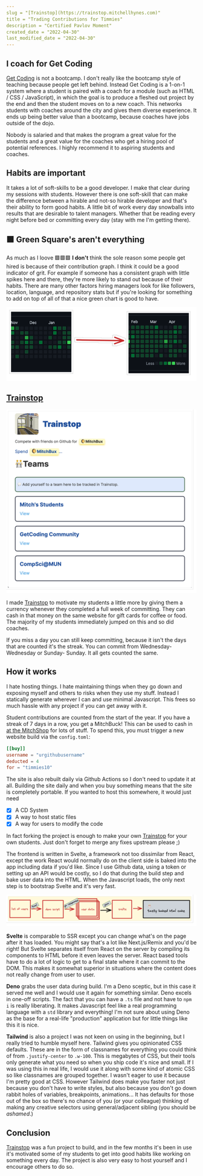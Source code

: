 ```yaml
---
slug = "[Trainstop](https://trainstop.mitchellhynes.com)"
title = "Trading Contributions for Timmies"
description = "Certified Pavlov Moment"
created_date = "2022-04-30"
last_modified_date = "2022-04-30"
---
```


## I coach for Get Coding

[Get Coding](get-coding.ca) is not a bootcamp. I don't really like the
bootcamp style of teaching because people get left behind. Instead Get Coding
is a 1-on-1 system where a student is paired with a coach for a module (such as
HTML / CSS / JavaScript), in which the goal is to produce a fleshed out project
by the end and then the student moves on to a new coach. This networks students
with coaches around the city and gives them diverse experience. It ends up
being better value than a bootcamp, because coaches have jobs outside of the
dojo.

Nobody is salaried and that makes the program a great value for the
students and a great value for the coaches who get a hiring pool of potential
references. I highly recommend it to aspiring students and coaches.

## Habits are important

It takes a lot of soft-skills to be a good developer. I make that clear during
my sessions with students. However there is one soft-skill that can make the
difference between a hirable and not-so hirable developer and that's their
ability to form good habits. A little bit of work every day snowballs into
results that are desirable to talent managers. Whether that be reading every
night before bed or committing every day (stay with me I'm getting there).

## 🟩 Green Square's aren't everything

As much as I loove 🟩🟩🟩 **I don't** think the sole reason some people get
hired is because of their contribution graph. I think it could be a good
indicator of grit. For example if someone has a consistent graph with little
spikes here and there, they're more likely to stand out because of their
habits. There are many other factors hiring managers look for like followers,
location, language, and repository stats but if you're looking for something
to add on top of all of that a nice green chart is good to have.

![A GitHub contribution graph going from very few to a lot of commits](/blog-assets/good-contrib-graph.png)

## [Trainstop](https://trainstop.mitchellhynes.com)

![A screenshot of [Trainstop](https://trainstop.mitchellhynes.com)](/blog-assets/trainstop1.png)

I made [Trainstop](https://trainstop.mitchellhynes.com) to motivate my students a little more by giving them a
currency whenever they completed a full week of committing. They can cash in
that money on the same website for gift cards for coffee or food. The majority
of my students immediately jumped on this and so did coaches.

If you miss a day you can still keep committing, because it isn't the days that
are counted it's the streak. You can commit from Wednesday-Wednesday or Sunday-
Sunday. It all gets counted the same.

## How it works

I hate hosting things. I hate maintaining things when they go down and exposing
myself and others to risks when they use my stuff. Instead I statically
generate wherever I can and use minimal Javascript. This frees so much hassle
with any project if you can get away with it.

Student contributions are counted from the start of the year. If you have a
streak of 7 days in a row, you get a MitchBuck! This can be used to cash in
[at the MitchShop](<https://[Trainstop](https://trainstop.mitchellhynes.com).mitchellhynes.com/shop>) for lots of stuff.
To spend this, you must trigger a new website build via the `config.toml`:

```toml
[[buy]]
username = "urgithubusername"
deducted = 4
for = "timmies10"
```

The site is also rebuilt daily via Github Actions so I don't need to update it
at all. Building the site daily and when you buy something means that the site
is completely portable. If you wanted to host this somewhere, it would just need

- [x] A CD System
- [x] A way to host static files
- [x] A way for users to modify the code

In fact forking the project is enough to make your own [Trainstop](https://trainstop.mitchellhynes.com) for your
own students. Just don't forget to merge any fixes upstream please ;)

The frontend is written in Svelte, a framework not too dissimilar from React,
except the work React would normally do on the client side is baked into the
app including data if you'd like. Since I use Github data, using a token or
setting up an API would be costly, so I do that during the build step and bake
user data into the HTML. When the Javascript loads, the only next step is to
bootstrap Svelte and it's very fast.

![A diagram of how [Trainstop](https://trainstop.mitchellhynes.com) gets built. It starts with a list of users (T.O.M.L.) then gets passed to a deno script that gets a response from github. Then that github data gets fed to Svelte (the frontend build process) through a list of users, which finally gets baked into an H.T.M.L. cake for the frontend to consume.](/blog-assets/trainstop2.png)

**Svelte** is comparable to SSR except you can change what's on the page after it
has loaded. You might say that's a lot like Next.js/Remix and you'd be right!
But Svelte separates itself from React on the server by compiling its
components to HTML before it even leaves the server. React based tools have to
do a lot of logic to get to a final state where it can commit to the DOM. This
makes it somewhat superior in situations where the content does not really
change from user to user.

**Deno** grabs the user data during build. I'm a Deno sceptic, but in this case it
served me well and I would use it again for something similar. Deno excels in
one-off scripts. The fact that you can have a `.ts` file and not have to `npm i`
is really liberating. It makes Javascript feel like a real programming
language with a `std` library and everything! I'm not sure about using Deno as
the base for a real-life "production" application but for little things like
this it is nice.

**Tailwind** is also a project I was not keen on using in the beginning, but I
really tried to humble myself here. Tailwind gives you opinionated CSS
defaults. These are in the form of classnames for everything you could think of
from `.justify-center` to `.w-100`. This is megabytes of CSS, but their tools
only generate what you need so when you ship code it's nice and small. If I was
using this in real life, I would use it along with some kind of atomic CSS so
like classnames are grouped together. I wasn't eager to use it because I'm
pretty good at CSS. However Tailwind does make you faster not just because you
don't have to write styles, but also because you don't go down rabbit holes
of variables, breakpoints, animations... It has defaults for those out of the
box so there's no chance of you (or your colleague) thinking of making any
creative selectors using general/adjacent sibling (you should be _ashamed_.)

## Conclusion

[Trainstop](https://trainstop.mitchellhynes.com) was a fun project to build, and in the few months it's been in use
it's motivated some of my students to get into good habits like working on
something every day. The project is also very easy to host yourself and I
encourage others to do so.
